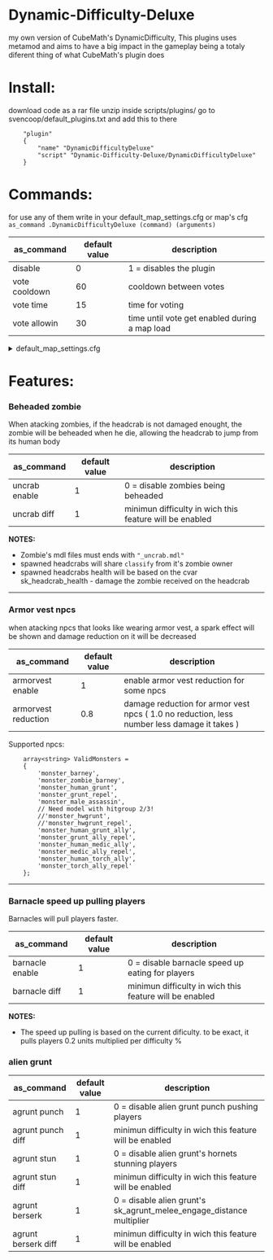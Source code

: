 # Dynamic-Difficulty-Deluxe
my own version of CubeMath's DynamicDifficulty, This plugins uses metamod and aims to have a big impact in the gameplay being a totaly diferent thing of what CubeMath's plugin does

# Install:
download code as a rar file
unzip inside scripts/plugins/
go to svencoop/default_plugins.txt and add this to there
```
	"plugin"
	{
		"name" "DynamicDifficultyDeluxe"
		"script" "Dynamic-Difficulty-Deluxe/DynamicDifficultyDeluxe"
	}
```

# Commands:

for use any of them write in your default_map_settings.cfg or map's cfg ``as_command .DynamicDifficultyDeluxe (command) (arguments)``

| as_command | default value | description |
|------------|---------------|-------------|
| disable | 0 | 1 = disables the plugin |
| vote cooldown | 60 | cooldown between votes |
| vote time | 15 | time for voting |
| vote allowin | 30 | time until vote get enabled during a map load |

<details><summary>default_map_settings.cfg</summary>
<p>

```
as_command .DynamicDifficultyDeluxe disable 0
as_command .DynamicDifficultyDeluxe vote cooldown 60
as_command .DynamicDifficultyDeluxe vote time 15
as_command .DynamicDifficultyDeluxe vote allowin 30
as_command .DynamicDifficultyDeluxe barnacle enable 1
as_command .DynamicDifficultyDeluxe barnacle diff 1
as_command .DynamicDifficultyDeluxe armorvest enable 1
as_command .DynamicDifficultyDeluxe armorvest reduction 0.8
as_command .DynamicDifficultyDeluxe uncrab enable 1
as_command .DynamicDifficultyDeluxe uncrab diff 1
as_command .DynamicDifficultyDeluxe agrunt punch 1
as_command .DynamicDifficultyDeluxe agrunt punch diff 10
as_command .DynamicDifficultyDeluxe agrunt stun 1
as_command .DynamicDifficultyDeluxe agrunt stun diff 20
as_command .DynamicDifficultyDeluxe agrunt berserk 1
as_command .DynamicDifficultyDeluxe agrunt berserk diff 1

```

</p>
</details>

# Features:

### Beheaded zombie

When atacking zombies, if the headcrab is not damaged enought, the zombie will be beheaded when he die, allowing the headcrab to jump from its human body

| as_command | default value | description |
|------------|---------------|-------------|
| uncrab enable | 1 | 0 = disable zombies being beheaded |
| uncrab diff | 1 | minimun difficulty in wich this feature will be enabled |

**NOTES:**

- Zombie's mdl files must ends with ``"_uncrab.mdl"``
- spawned headcrabs will share ``classify`` from it's zombie owner
- spawned headcrabs health will be based on the cvar sk_headcrab_health - damage the zombie received on the headcrab

---

### Armor vest npcs

when atacking npcs that looks like wearing armor vest, a spark effect will be shown and damage reduction on it will be decreased

| as_command | default value | description |
|------------|---------------|-------------|
| armorvest enable | 1 | enable armor vest reduction for some npcs |
| armorvest reduction | 0.8 | damage reduction for armor vest npcs ( 1.0 no reduction, less number less damage it takes ) |

Supported npcs:
```angelscript
    array<string> ValidMonsters =
    {
        'monster_barney',
        'monster_zombie_barney',
        'monster_human_grunt',
        'monster_grunt_repel',
        'monster_male_assassin',
        // Need model with hitgroup 2/3!
        //'monster_hwgrunt',
        //'monster_hwgrunt_repel',
        'monster_human_grunt_ally',
        'monster_grunt_ally_repel',
        'monster_human_medic_ally',
        'monster_medic_ally_repel',
        'monster_human_torch_ally',
        'monster_torch_ally_repel'
    };
```

---

### Barnacle speed up pulling players

Barnacles will pull players faster.

| as_command | default value | description |
|------------|---------------|-------------|
| barnacle enable | 1 | 0 = disable barnacle speed up eating for players |
| barnacle diff | 1 | minimun difficulty in wich this feature will be enabled |

**NOTES:**

- The speed up pulling is based on the current dificulty. to be exact, it pulls players 0.2 units multiplied per difficulty %

### alien grunt

| as_command | default value | description |
|------------|---------------|-------------|
| agrunt punch | 1 | 0 = disable alien grunt punch pushing players |
| agrunt punch diff | 1 | minimun difficulty in wich this feature will be enabled |
| agrunt stun | 1 | 0 = disable alien grunt's hornets stunning players |
| agrunt stun diff | 1 | minimun difficulty in wich this feature will be enabled |
| agrunt berserk | 1 | 0 = disable alien grunt's sk_agrunt_melee_engage_distance multiplier |
| agrunt berserk diff | 1 | minimun difficulty in wich this feature will be enabled |